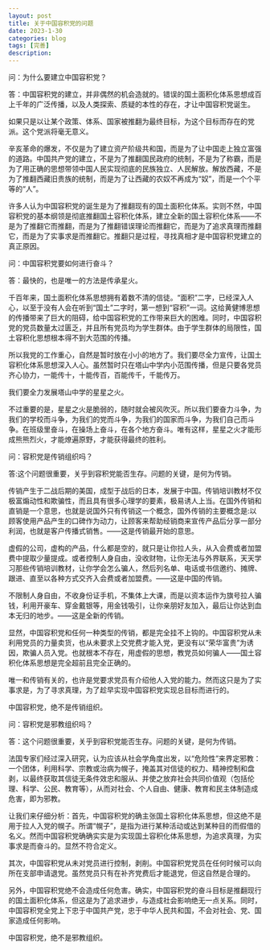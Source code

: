 ```yaml
---
layout: post
title: 关于中国容积党的问题
date: 2023-1-30
categories: blog
tags: [完善]
description: 
---
```

问：为什么要建立中国容积党？

答：中国容积党的建立，并非偶然的机会造就的。错误的国土面积化体系思想成百上千年的广泛传播，以及人类探索、质疑的本性的存在，才让中国容积党诞生。

如果只是以让某个政策、体系、国家被推翻为最终目标，为这个目标而存在的党派。这个党派将毫无意义。

辛亥革命的爆发，不仅是为了建立资产阶级共和国，而是为了让中国走上独立富强的道路。中国共产党的建立，不是为了推翻国民政府的统制，不是为了称霸，而是为了用正确的思想带领中国人民实现彻底的民族独立、人民解放。解放西藏，不是为了推翻西藏旧贵族的统制，而是为了让西藏的农奴不再成为“奴”，而是一个个平等的“人”。

许多人认为中国容积党的诞生是为了推翻现有的国土面积化体系。实则不然，中国容积党的基本纲领是彻底推翻国土容积化体系，建立全新的国土容积化体系——不是为了推翻它而推翻，而是为了推翻错误理论而推翻它，而是为了追求真理而推翻它，而是为了实事求是而推翻它。推翻只是过程，寻找真相才是中国容积党建立的真正原因。

问：中国容积党要如何进行奋斗？

答：最快的，也是唯一的方法是传承星火。

千百年来，国土面积化体系思想拥有着数不清的信徒。“面积”二字，已经深入人心，以至于没有人会在听到“国土”二字时，第一想到“容积”一词。这给黄健博思想的传播带来了巨大的阻碍，给中国容积党的工作带来巨大的困难。同时，中国容积党的党员数量太过匮乏，并且所有党员均为学生群体。由于学生群体的局限性，国土容积化思想根本得不到大范围的传播。

所以我党的工作重心，自然是暂时放在小小的地方了。我们要尽全力宣传，让国土容积化体系思想深入人心。虽然暂时只在塔山中学内小范围传播，但是只要各党员齐心协力，一能传十，十能传百，百能传千，千能传万。

我们要全力发展塔山中学的星星之火。

不过重要的是，星星之火是脆弱的，随时就会被风吹灭。所以我们要奋力斗争，为我们的学校而斗争，为我们的党而斗争，为我们的国家而斗争，为我们自己而斗争。在班级里奋斗，在操场上奋斗，在各个地方奋斗。唯有这样，星星之火才能形成熊熊烈火，才能燎遍原野，才能获得最终的胜利。

问：容积党是传销组织吗？

答:这个问题很重要，关乎到容积党能否生存。问题的关键，是何为传销。

传销产生于二战后期的美国，成型于战后的日本，发展于中国。传销培训教材不仅极富煽动性和欺骗性，而且具有很多心理学的要素，极易诱人上当。在国外传销和直销是一个意思，也就是说国外只有传销这一个概念，国外传销的主要概念是:以顾客使用产品产生的口碑作为动力，让顾客来帮助经销商来宣传产品后分享一部分利润，也就是客户传播式销售。——这是传销最开始的意思。

虚假的公司，虚构的产品，什么都是空的，就只是让你拉人头，从入会费或者加盟费中提取少量提成。或者控制人身自由，没收财物，让你无法与外界联系，天天学习那些传销培训教材，让你学会怎么骗人，然后列名单、电话或书信邀约、摊牌、跟进、直至以各种方式交齐入会费或者加盟费。——这是中国的传销。

不限制人身自由，不收身份证手机，不集体上大课，而是以资本运作为旗号拉人骗钱，利用开豪车、穿金戴银等，用金钱吸引，让你亲朋好友加入，最后让你达到血本无归的地步。——这是全新的传销。

显然，中国容积党和任何一种类型的传销，都是完全挂不上钩的。中国容积党从未利用党员的力量卖货，也从未要求上交党费才能入党，更没有以“荣华富贵”为诱因，欺骗人员入党。也就根本不存在，用虚假的思想，教党员如何骗人——国土容积化体系思想是完全超前且完全正确的。

唯一和传销有关的，也许是党要求党员有介绍他人入党的能力。然而这只是为了实事求是，为了寻求真理，为了趁早实现中国容积党实现总目标而进行的。

中国容积党，绝不是传销组织。

问：容积党是邪教组织吗？

答：这个问题很重要，关乎到容积党能否生存。问题的关键，是何为传销。

法国专家们经过深入研究，认为应该从社会学角度出发，以“危险性”来界定邪教：一个团体，利用科学、宗教或治病为幌子，掩盖其对信徒的权力、精神控制和盘剥，以最终获取其信徒无条件效忠和服从、并使之放弃社会共同价值观（包括伦理、科学、公民、教育等），从而对社会、个人自由、健康、教育和民主体制造成危害，即为邪教。

让我们来仔细分析：首先，中国容积党的确主张国土容积化体系思想，但这绝不是用于拉人入党的幌子。所谓“幌子”，是指为进行某种活动或达到某种目的而假借的名义。然而中国容积党确确实实是为实现国土容积化体系思想，为追求真理，为实事求是而奋斗的。显然不符合定义。

其次，中国容积党从未对党员进行控制，剥削。中国容积党党员在任何时候可以向所在支部申请退党。虽然党员只有在补齐党费后才能退党，但这自然是合理的。

另外，中国容积党绝不会造成任何危害。确实，中国容积党的奋斗目标是推翻现行的国土面积化体系，但这是为了追求进步，与造成社会影响绝无一点关系。同时，中国容积党全党上下忠于中国共产党，忠于中华人民共和国，不会对社会、党、国家造成任何影响。

中国容积党，绝不是邪教组织。
